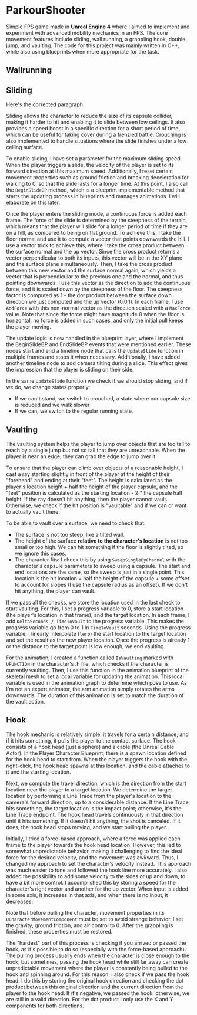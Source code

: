 # ParkourShooter
Simple FPS game made in **Unreal Engine 4** where I aimed to implement and experiment with advanced mobility mechanics in an FPS. The core movement features include sliding, wall running, a grappling hook, double jump, and vaulting. The code for this project was mainly written in C++, while also using blueprints when more appropriate for the task.

## Wallrunning

## Sliding

Here's the corrected paragraph:

Sliding allows the character to reduce the size of its capsule collider, making it harder to hit and enabling it to slide between low ceilings. It also provides a speed boost in a specific direction for a short period of time, which can be useful for taking cover during a frenzied battle. Crouching is also implemented to handle situations where the slide finishes under a low ceiling surface. 

To enable sliding, I have set a parameter for the maximum sliding speed. When the player triggers a slide, the velocity of the player is set to its forward direction at this maximum speed. Additionally, I reset certain movement properties such as ground friction and breaking deceleration for walking to 0, so that the slide lasts for a longer time. At this point, I also call the `BeginSlideBP` method, which is a blueprint implementable method that starts the updating process in blueprints and manages animations. I will elaborate on this later.

Once the player enters the sliding mode, a continuous force is added each frame. The force of the slide is determined by the steepness of the terrain, which means that the player will slide for a longer period of time if they are on a hill, as compared to being on flat ground. To achieve this, I take the floor normal and use it to compute a vector that points downwards the hill. I use a vector trick to achieve this, where I take the cross product between the surface normal and the up vector. Since the cross product returns a vector perpendicular to both its inputs, this vector will be in the XY plane and the surface plane simultaneously. Then, I take the cross product between this new vector and the surface normal again, which yields a vector that is perpendicular to the previous one and the normal, and thus pointing downwards. I use this vector as the direction to add the continuous force, and it is scaled down by the steepness of the floor. The steepness factor is computed as 1 - the dot product between the surface down direction we just computed and the up vector (0,0,1). In each frame, I use `AddForce` with this non-normal vector as the direction scaled with a `MaxForce` value. Note that since the force might have magnitude 0 when the floor is horizontal, no force is added in such cases, and only the initial pull keeps the player moving.

The update logic is now handled in the blueprint layer, where I implement the BeginSlideBP and EndSlideBP events that were mentioned earlier. These nodes start and end a timeline node that calls the `UpdateSlide` function in multiple frames and stops it when necessary. Additionally, I have added another timeline node to add camera tilting during a slide. This effect gives the impression that the player is sliding on their side.

In the same `UpdateSlide` function we check if we should stop sliding, and if we do, we change states properly:

* If we can't stand, we switch to crouched, a state where our capsule size is reduced and we walk slower
* If we can, we switch to the regular running state. 

## Vaulting
The vaulting system helps the player to jump over objects that are too tall to reach by a single jump but not so tall that they are unreachable. When the player is near an edge, they can grab the edge to jump over it.

To ensure that the player can climb over objects of a reasonable height, I cast a ray starting slightly in front of the player at the height of their "forehead" and ending at their "feet". The height is calculated as the player's location height + half the height of the player capsule, and the "feet" position is calculated as the starting location - 2 * the capsule half height. If the ray doesn't hit anything, then the player cannot vault. Otherwise, we check if the hit position is "vaultable" and if we can or want to actually vault there.

To be able to vault over a surface, we need to check that:

* The surface is not too steep, like a tilted wall.
* The height of the surface **relative to the character's location** is not too small or too high. We can hit something if the floor is slightly tilted, so we ignore this cases.
* The character fits: I check this by using `SweepSingleByChannel` with the character's capsule parameters to sweep using a capsule. The start and end locations are the same, so the sweep is just in a single point. This location is the hit location + half the height of the capsule + some offset to account for slopes (I use the capsule radius as an offset). If we don't hit anything, the player can vault.

If we pass all the checks, we store the location used in the last check to start vaulting. For this, I set a progress variable to 0, store a start location (the player's location in that frame), and the target location. In each frame, I add `DeltaSeconds / TimeToVault` to the progress variable. This makes the progress variable go from 0 to 1 in `TimeToVault` seconds. Using the progress variable, I linearly interpolate (`lerp`) the start location to the target location and set the result as the new player location. Once the progress is already 1 or the distance to the target point is low enough, we end vaulting.

For the animation, I created a function called `IsVaulting` marked with `UFUNCTION` in the character's .h file, which checks if the character is currently vaulting. Then, I use this function in the animation blueprint of the skeletal mesh to set a local variable for updating the animation. This local variable is used in the animation graph to determine which pose to use. As I'm not an expert animator, the arm animation simply rotates the arms downwards. The duration of this animation is set to match the duration of the vault action.

## Hook
The hook mechanic is relatively simple: it travels for a certain distance, and if it hits something, it pulls the player to the contact surface. The hook consists of a hook head (just a sphere) and a cable (the Unreal Cable Actor). In the Player Character Blueprint, there is a spawn location defined for the hook head to start from. When the player triggers the hook with the right-click, the hook head spawns at this location, and the cable attaches to it and the starting location.

Next, we compute the travel direction, which is the direction from the start location near the player to a target location. We determine the target location by performing a Line Trace from the player's location to the camera's forward direction, up to a considerable distance. If the Line Trace hits something, the target location is the impact point; otherwise, it's the Line Trace endpoint. The hook head travels continuously in that direction until it hits something. If it doesn't hit anything, the shot is canceled. If it does, the hook head stops moving, and we start pulling the player.

Initially, I tried a force-based approach, where a force was applied each frame to the player towards the hook head location. However, this led to somewhat unpredictable behavior, making it challenging to find the ideal force for the desired velocity, and the movement was awkward. Thus, I changed my approach to set the character's velocity instead. This approach was much easier to tune and followed the hook line more accurately. I also added the possibility to add some velocity to the sides or up and down, to have a bit more control. I accomplished this by storing a speed for the character's right vector and another for the up vector. When input is added in some axis, it increases in that axis, and when there is no input, it decreases.

Note that before pulling the character, movement properties in its `UCharacterMovementComponent` must be set to avoid strange behavior. I set the gravity, ground friction, and air control to 0. After the grappling is finished, these properties must be restored.

The "hardest" part of this process is checking if you arrived or passed the hook, as it's possible to do so (especially with the force-based approach). The pulling process usually ends when the character is close enough to the hook, but sometimes, passing the hook head while still far away can create unpredictable movement where the player is constantly being pulled to the hook and spinning around. For this reason, I also check if we pass the hook head. I do this by storing the original hook direction and checking the dot product between this original direction and the current direction from the player to the hook head. If it's negative, we passed the hook; otherwise, we are still in a valid direction. For the dot product I only use the X and Y components for both directions.
